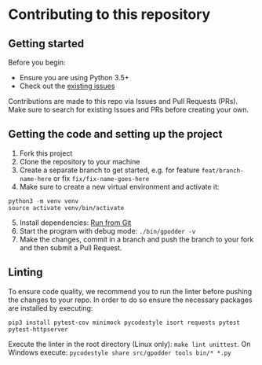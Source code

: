 # Contributing to this repository <!-- omit in toc -->

## Getting started <!-- omit in toc -->

Before you begin:
- Ensure you are using Python 3.5+
- Check out the [existing issues](https://github.com/gpodder/gpodder/issues)

Contributions are made to this repo via Issues and Pull Requests (PRs). Make sure to search for existing Issues and PRs before creating your own.


## Getting the code and setting up the project
1. Fork this project
2. Clone the repository to your machine
3. Create a separate branch to get started, e.g. for feature `feat/branch-name-here` or fix `fix/fix-name-goes-here`
4. Make sure to create a new virtual environment and activate it:
```shell
python3 -m venv venv
source activate venv/bin/activate
```
5. Install dependencies: [Run from Git](https://gpodder.github.io/docs/run-from-git.html)
6. Start the program with debug mode: `./bin/gpodder -v`
7. Make the changes, commit in a branch and push the branch to your fork and then submit a Pull Request.

## Linting
To ensure code quality, we recommend you to run the linter before pushing the changes to your repo. In order to do so ensure the necessary packages are installed by executing:
```shell
pip3 install pytest-cov minimock pycodestyle isort requests pytest pytest-httpserver
```
Execute the linter in the root directory (Linux only): `make lint unittest`. On Windows execute: `pycodestyle share src/gpodder tools bin/* *.py`
